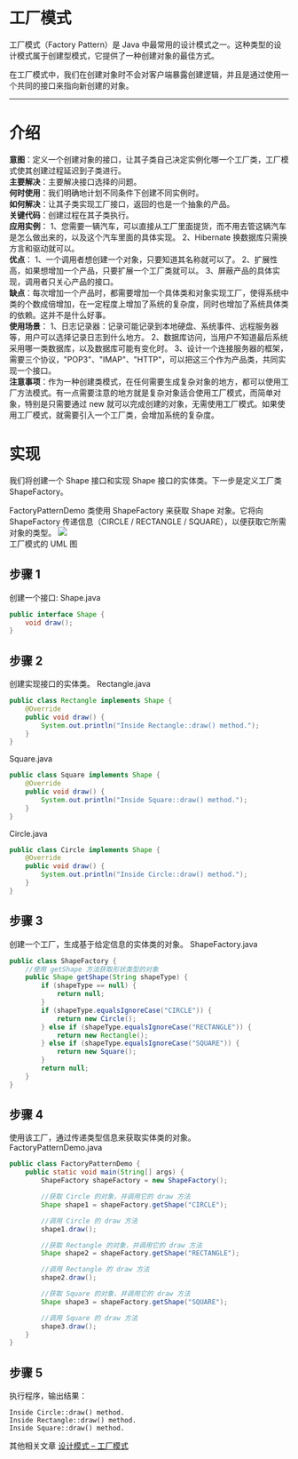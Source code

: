 # 工厂模式
工厂模式（Factory Pattern）是 Java 中最常用的设计模式之一。这种类型的设计模式属于创建型模式，它提供了一种创建对象的最佳方式。

在工厂模式中，我们在创建对象时不会对客户端暴露创建逻辑，并且是通过使用一个共同的接口来指向新创建的对象。

---

# 介绍
**意图**：定义一个创建对象的接口，让其子类自己决定实例化哪一个工厂类，工厂模式使其创建过程延迟到子类进行。<br/>
**主要解决**：主要解决接口选择的问题。<br/>
**何时使用**：我们明确地计划不同条件下创建不同实例时。<br/>
**如何解决**：让其子类实现工厂接口，返回的也是一个抽象的产品。<br/>
**关键代码**：创建过程在其子类执行。<br/>
**应用实例**： 1、您需要一辆汽车，可以直接从工厂里面提货，而不用去管这辆汽车是怎么做出来的，以及这个汽车里面的具体实现。 2、Hibernate 换数据库只需换方言和驱动就可以。<br/>
**优点**： 1、一个调用者想创建一个对象，只要知道其名称就可以了。 2、扩展性高，如果想增加一个产品，只要扩展一个工厂类就可以。 3、屏蔽产品的具体实现，调用者只关心产品的接口。<br/>
**缺点**：每次增加一个产品时，都需要增加一个具体类和对象实现工厂，使得系统中类的个数成倍增加，在一定程度上增加了系统的复杂度，同时也增加了系统具体类的依赖。这并不是什么好事。<br/>
**使用场景**： 1、日志记录器：记录可能记录到本地硬盘、系统事件、远程服务器等，用户可以选择记录日志到什么地方。 2、数据库访问，当用户不知道最后系统采用哪一类数据库，以及数据库可能有变化时。 3、设计一个连接服务器的框架，需要三个协议，"POP3"、"IMAP"、"HTTP"，可以把这三个作为产品类，共同实现一个接口。<br/>
**注意事项**：作为一种创建类模式，在任何需要生成复杂对象的地方，都可以使用工厂方法模式。有一点需要注意的地方就是复杂对象适合使用工厂模式，而简单对象，特别是只需要通过 new 就可以完成创建的对象，无需使用工厂模式。如果使用工厂模式，就需要引入一个工厂类，会增加系统的复杂度。<br/>

# 实现
我们将创建一个 Shape 接口和实现 Shape 接口的实体类。下一步是定义工厂类 ShapeFactory。

FactoryPatternDemo 类使用 ShapeFactory 来获取 Shape 对象。它将向 ShapeFactory 传递信息（CIRCLE / RECTANGLE / SQUARE），以便获取它所需对象的类型。
![](https://cdn.jsdelivr.net/gh/Delena1988/Pic@main/uPic/UDvQsA.jpg)<br/>
工厂模式的 UML 图

## 步骤 1
创建一个接口: Shape.java
```java
public interface Shape {
    void draw();
}
```

## 步骤 2
创建实现接口的实体类。
Rectangle.java
```java
public class Rectangle implements Shape {
    @Override
    public void draw() {
        System.out.println("Inside Rectangle::draw() method.");
    }
}
```
Square.java
```java
public class Square implements Shape {
    @Override
    public void draw() {
        System.out.println("Inside Square::draw() method.");
    }
}
```
Circle.java
```java
public class Circle implements Shape {
    @Override
    public void draw() {
        System.out.println("Inside Circle::draw() method.");
    }
}
```
## 步骤 3
创建一个工厂，生成基于给定信息的实体类的对象。
ShapeFactory.java
```java
public class ShapeFactory {
    //使用 getShape 方法获取形状类型的对象
    public Shape getShape(String shapeType) {
        if (shapeType == null) {
            return null;
        }
        if (shapeType.equalsIgnoreCase("CIRCLE")) {
            return new Circle();
        } else if (shapeType.equalsIgnoreCase("RECTANGLE")) {
            return new Rectangle();
        } else if (shapeType.equalsIgnoreCase("SQUARE")) {
            return new Square();
        }
        return null;
    }
}
```
## 步骤 4
使用该工厂，通过传递类型信息来获取实体类的对象。
FactoryPatternDemo.java
```java
public class FactoryPatternDemo {
    public static void main(String[] args) {
        ShapeFactory shapeFactory = new ShapeFactory();

        //获取 Circle 的对象，并调用它的 draw 方法
        Shape shape1 = shapeFactory.getShape("CIRCLE");

        //调用 Circle 的 draw 方法
        shape1.draw();

        //获取 Rectangle 的对象，并调用它的 draw 方法
        Shape shape2 = shapeFactory.getShape("RECTANGLE");

        //调用 Rectangle 的 draw 方法
        shape2.draw();

        //获取 Square 的对象，并调用它的 draw 方法
        Shape shape3 = shapeFactory.getShape("SQUARE");

        //调用 Square 的 draw 方法
        shape3.draw();
    }
}
```
## 步骤 5
执行程序，输出结果：
```text
Inside Circle::draw() method.
Inside Rectangle::draw() method.
Inside Square::draw() method.
```
其他相关文章
[设计模式 – 工厂模式](https://www.runoob.com/w3cnote/factory-pattern.html)